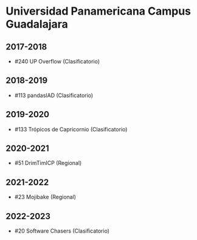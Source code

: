 # Universidad Panamericana Campus Guadalajara

## 2017-2018

- #240 UP Overflow (Clasificatorio)

## 2018-2019

- #113 pandasIAD (Clasificatorio)

## 2019-2020

- #133 Trópicos de Capricornio (Clasificatorio)

## 2020-2021

- #51 DrimTimICP (Regional)

## 2021-2022

- #23 Mojibake (Regional)

## 2022-2023

- #20 Software Chasers (Clasificatorio)


